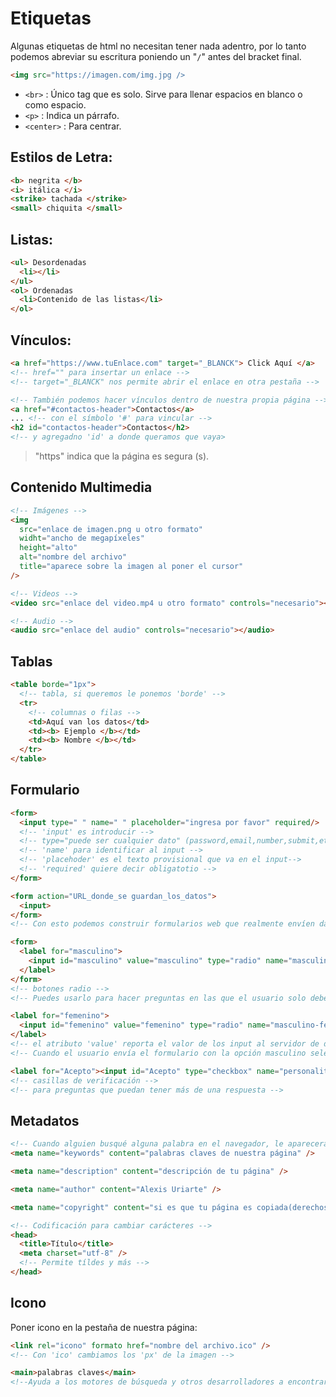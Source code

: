 # Etiquetas

Algunas etiquetas de html no necesitan tener nada adentro, por lo tanto podemos abreviar su escritura poniendo un "`/`" antes del bracket final.

```html
<img src="https://imagen.com/img.jpg />
```

- `<br>` : Único tag que es solo. Sirve para llenar espacios en blanco o como espacio.
- `<p>` : Indica un párrafo.
- `<center>` : Para centrar.

## Estilos de Letra:

```html
<b> negrita </b>
<i> itálica </i>
<strike> tachada </strike>
<small> chiquita </small>
```

## Listas:

```html
<ul> Desordenadas
  <li></li>
</ul>
<ol> Ordenadas
  <li>Contenido de las listas</li>
</ol>
```

## Vínculos:

```html
<a href="https://www.tuEnlace.com" target="_BLANCK"> Click Aquí </a>
<!-- href="" para insertar un enlace -->
<!-- target="_BLANCK" nos permite abrir el enlace en otra pestaña -->

<!-- También podemos hacer vínculos dentro de nuestra propia página -->
<a href="#contactos-header">Contactos</a>
... <!-- con el símbolo '#' para vincular -->
<h2 id="contactos-header">Contactos</h2>
<!-- y agregadno 'id' a donde queramos que vaya>
```

> "https" indica que la página es segura (s).

## Contenido Multimedia

```html
<!-- Imágenes -->
<img
  src="enlace de imagen.png u otro formato"
  widht="ancho de megapíxeles"
  height="alto"
  alt="nombre del archivo"
  title="aparece sobre la imagen al poner el cursor"
/>

<!-- Videos -->
<video src="enlace del video.mp4 u otro formato" controls="necesario"></video>

<!-- Audio -->
<audio src="enlace del audio" controls="necesario"></audio>
```

## Tablas

```html
<table borde="1px">
  <!-- tabla, si queremos le ponemos 'borde' -->
  <tr>
    <!-- columnas o filas -->
    <td>Aquí van los datos</td>
    <td><b> Ejemplo </b></td>
    <td><b> Nombre </b></td>
  </tr>
</table>
```

## Formulario

```html
<form>
  <input type=" " name=" " placeholder="ingresa por favor" required/>
  <!-- 'input' es introducir -->
  <!-- type="puede ser cualquier dato" (password,email,number,submit,etc) -->
  <!-- 'name' para identificar al input -->
  <!-- 'placehoder' es el texto provisional que va en el input-->
  <!-- 'required' quiere decir obligatotio -->
</form>
```

```html
<form action="URL_donde_se guardan_los_datos">
  <input>
</form>
<!-- Con esto podemos construir formularios web que realmente envíen datos a un servidor usando sólo HTML puro -->
```

```html
<form>
  <label for="masculino"> 
    <input id="masculino" value="masculino" type="radio" name="masculino-femenino"> masculino 
  </label>
</form>
<!-- botones radio -->
<!-- Puedes usarlo para hacer preguntas en las que el usuario solo debe dar una respuesta a partir de múltiples opciones -->

<label for="femenino"> 
  <input id="femenino" value="femenino" type="radio" name="masculino-femenino"> femenino 
</label>
<!-- el atributo 'value' reporta el valor de los input al servidor de datos -->
<!-- Cuando el usuario envía el formulario con la opción masculino seleccionada, los datos del formulario incluirán la línea: masculino-femenino=femenino. Esto proviene de los atributos name y value del input "femenino" -->
```

```html
<label for="Acepto"><input id="Acepto" type="checkbox" name="personality"> Acepto</label>
<!-- casillas de verificación -->
<!-- para preguntas que puedan tener más de una respuesta -->
```

## Metadatos

```html
<!-- Cuando alguien busqué alguna palabra en el navegador, le aparecerá nuestra página -->
<meta name="keywords" content="palabras claves de nuestra página" />

<meta name="description" content="descripción de tu página" />

<meta name="author" content="Alexis Uriarte" />

<meta name="copyright" content="si es que tu página es copiada(derechos)" />

<!-- Codificación para cambiar carácteres -->
<head>
  <title>Título</title>
  <meta charset="utf-8" />
  <!-- Permite tíldes y más -->
</head>
```

## Icono

Poner icono en la pestaña de nuestra página:

```html
<link rel="icono" formato href="nombre del archivo.ico" />
<!-- Con 'ico' cambiamos los 'px' de la imagen -->
```

```html
<main>palabras claves</main> 
<!--Ayuda a los motores de búsqueda y otros desarrolladores a encontrar el contenido principal de tu página (SEO) -->
```